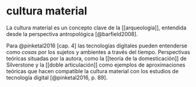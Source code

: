 # cultura material
La cultura material es un concepto clave de la [[arqueología]], entendida desde la perspectiva antropológica [@barfield2008].

Para @pinketal2016 [cap. 4] las tecnologías digitales pueden entenderse como *cosas* por los sujetos y ambientes a través del tiempo. Perspectivas teóricas situadas por la autora, como la [[teoría de la domesticación]] de Silverstone y la [[doble articulación]] como ejemplos de aproximaciones teóricas que hacen compatible la cultura material con los estudios de tecnología digital [@pinketal2016, p. 89].